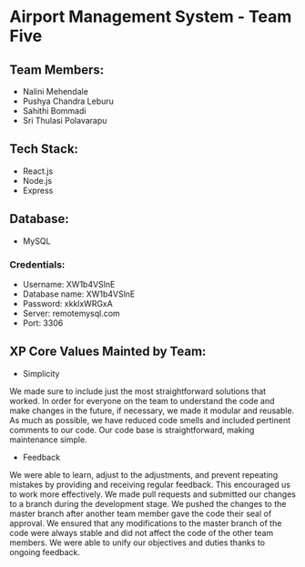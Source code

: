 # Airport Management System - Team Five

## Team Members:
- Nalini Mehendale
- Pushya Chandra Leburu
- Sahithi Bommadi
- Sri Thulasi Polavarapu

## Tech Stack:
- React.js
- Node.js
- Express

## Database:
- MySQL

### Credentials:
- Username: XW1b4VSlnE
- Database name: XW1b4VSlnE
- Password: xkklxWRGxA
- Server: remotemysql.com
- Port: 3306

## XP Core Values Mainted by Team:
- Simplicity

We made sure to include just the most straightforward solutions that worked.
In order for everyone on the team to understand the code and make changes in the future, if necessary, we made it modular and reusable.
As much as possible, we have reduced code smells and included pertinent comments to our code.
Our code base is straightforward, making maintenance simple.

- Feedback

We were able to learn, adjust to the adjustments, and prevent repeating mistakes by providing and receiving regular feedback. This encouraged us to work more effectively.
We made pull requests and submitted our changes to a branch during the development stage. We pushed the changes to the master branch after another team member gave the code their seal of approval. We ensured that any modifications to the master branch of the code were always stable and did not affect the code of the other team members.
We were able to unify our objectives and duties thanks to ongoing feedback.
